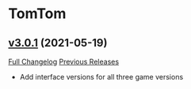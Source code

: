 # TomTom

## [v3.0.1](https://github.com/jnwhiteh/TomTom/tree/v3.0.1) (2021-05-19)
[Full Changelog](https://github.com/jnwhiteh/TomTom/compare/v3.0.0...v3.0.1) [Previous Releases](https://github.com/jnwhiteh/TomTom/releases)

- Add interface versions for all three game versions  
